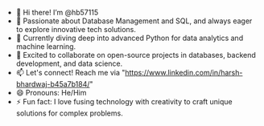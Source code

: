 - 👋 Hi there! I’m @hb57115
- 👀 Passionate about Database Management and SQL, and always eager to explore innovative tech solutions.
- 🌱 Currently diving deep into advanced Python for data analytics and machine learning.
- 💞️ Excited to collaborate on open-source projects in databases, backend development, and data science.
- 📫 Let's connect! Reach me via "https://www.linkedin.com/in/harsh-bhardwaj-b45a7b184/"
- 😄 Pronouns: He/Him
- ⚡ Fun fact: I love fusing technology with creativity to craft unique solutions for complex problems.
